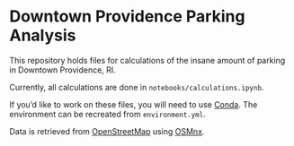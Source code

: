 # Downtown Providence Parking Analysis

This repository holds files for calculations of the insane amount of parking in Downtown Providence, RI.

Currently, all calculations are done in `notebooks/calculations.ipynb`.

If you’d like to work on these files, you will need to use [Conda](https://conda.io/en/latest/). The environment can be
recreated from `environment.yml`.

Data is retrieved from [OpenStreetMap](https://www.openstreetmap.org/) using [OSMnx](https://github.com/gboeing/osmnx).
